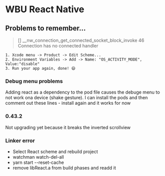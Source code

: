 # WBU React Native


## Problems to remember...


> [] __nw_connection_get_connected_socket_block_invoke 46 Connection has no connected handler

```
1. Xcode menu -> Product -> Edit Scheme...
2. Environment Variables -> Add -> Name: "OS_ACTIVITY_MODE", Value:"disable"
3. Run your app again, done! 😄
```

### Debug menu problems

Adding react as a dependency to the pod file causes the debuge menu to not work ona device (shake gesture).
I can install the pods and then comment out these lines - install again and it works for now

### 0.43.2

Not upgrading yet because it breaks the inverted scrollview


### Linker error
- Select React scheme and rebuild project
- watchman watch-del-all
- yarn start --reset-cache
- remove libReact.a from build phases and readd it
